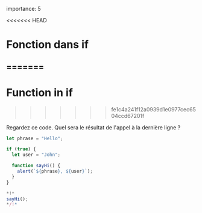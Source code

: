importance: 5

<<<<<<< HEAD
# Fonction dans if
=======
---
# Function in if
>>>>>>> fe1c4a241f12a0939d1e0977cec6504ccd67201f

Regardez ce code. Quel sera le résultat de l'appel à la dernière ligne ?

```js run
let phrase = "Hello";

if (true) {
  let user = "John";

  function sayHi() {
    alert(`${phrase}, ${user}`);
  }
}

*!*
sayHi();
*/!*
```
